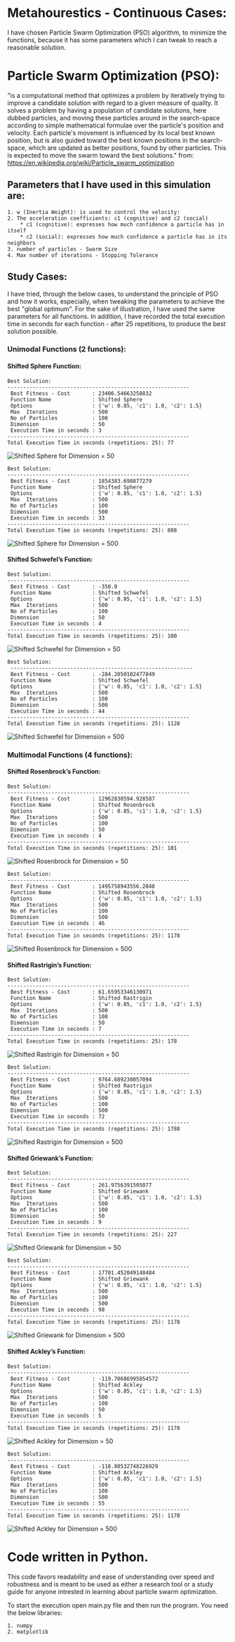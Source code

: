 # Metahourestics - Continuous Cases:
I have chosen Particle Swarm Optimization (PSO) algorithm, to minimize the functions, because it has some parameters 
which I can tweak to reach a reasonable solution.
 
# Particle Swarm Optimization (PSO):
"is a computational method that optimizes a problem by iteratively trying to improve a candidate solution with regard to a given measure of quality. 
It solves a problem by having a population of candidate solutions, here dubbed particles, and moving these particles around in the search-space according 
to simple mathematical formulae over the particle's position and velocity. Each particle's movement is influenced by its local best known position, 
but is also guided toward the best known positions in the search-space, which are updated as better positions, found by other particles. 
This is expected to move the swarm toward the best solutions." from: https://en.wikipedia.org/wiki/Particle_swarm_optimization

## Parameters that I have used in this simulation are:
	1. w (Inertia Weight): is used to control the velocity:
    2. The acceleration coefficients: c1 (cognitive) and c2 (social)
        * c1 (cognitive): expresses how much confidence a particle has in itself
        * c2 (social): expresses how much confidence a particle has in its neighbors
	3. number of particles - Swarm Size
    4. Max number of iterations - Stopping Tolerance
	
## Study Cases: 
I have tried, through the below cases, to understand the principle of PSO and how it works, especially, when tweaking the parameters to achieve 
the best "global optimum".
For the sake of illustration, I have used the same parameters for all functions.
In addition, I have recorded the total execution time in seconds for each function - after 25 repetitions, to produce the best solution possible.

### Unimodal Functions (2 functions):

#### Shifted Sphere Function:
	Best Solution:
	----------------------------------------------------------
	 Best Fitness - Cost       : 23406.54663258832
	 Function Name             : Shifted Sphere
	 Options                   : {'w': 0.85, 'c1': 1.0, 'c2': 1.5}
	 Max  Iterations           : 500
	 No of Particles           : 100
	 Dimension                 : 50
	 Execution Time in seconds : 3
	----------------------------------------------------------
	Total Execution Time in seconds (repetitions: 25): 77
![Shifted Sphere for Dimension = 50](/images/PSO_ShiftedSphere_50.png)
	
	Best Solution: 
    ----------------------------------------------------------
	 Best Fitness - Cost       : 1854383.698877279
	 Function Name             : Shifted Sphere
	 Options                   : {'w': 0.85, 'c1': 1.0, 'c2': 1.5}
	 Max  Iterations           : 500
	 No of Particles           : 100
	 Dimension                 : 500
	 Execution Time in seconds : 33
	----------------------------------------------------------
	Total Execution Time in seconds (repetitions: 25): 808
![Shifted Sphere for Dimension = 500](/images/PSO_ShiftedSphere_500.png)
		 
#### Shifted Schwefel’s Function:
	Best Solution: 
	----------------------------------------------------------
	 Best Fitness - Cost       : -350.0
	 Function Name             : Shifted Schwefel
	 Options                   : {'w': 0.85, 'c1': 1.0, 'c2': 1.5}
	 Max  Iterations           : 500
	 No of Particles           : 100
	 Dimension                 : 50
	 Execution Time in seconds : 4
	----------------------------------------------------------
	Total Execution Time in seconds (repetitions: 25): 100
![Shifted Schwefel for Dimension = 50](/images/PSO_ShiftedSchwefel_50.png)
	
	Best Solution: 
	 ----------------------------------------------------------
	 Best Fitness - Cost       : -284.2050102477849
	 Function Name             : Shifted Schwefel
	 Options                   : {'w': 0.85, 'c1': 1.0, 'c2': 1.5}
	 Max  Iterations           : 500
	 No of Particles           : 100
	 Dimension                 : 500
	 Execution Time in seconds : 44
	----------------------------------------------------------
	Total Execution Time in seconds (repetitions: 25): 1128
![Shifted Schwefel for Dimension = 500](/images/PSO_ShiftedSchwefel_500.png)

### Multimodal Functions (4 functions):

#### Shifted Rosenbrock’s Function:
	Best Solution: 
	----------------------------------------------------------
	 Best Fitness - Cost       : 12962830594.928587
	 Function Name             : Shifted Rosenbrock
	 Options                   : {'w': 0.85, 'c1': 1.0, 'c2': 1.5}
	 Max  Iterations           : 500
	 No of Particles           : 100
	 Dimension                 : 50
	 Execution Time in seconds : 4
	----------------------------------------------------------
	Total Execution Time in seconds (repetitions: 25): 101
![Shifted Rosenbrock for Dimension = 50](/images/PSO_ShiftedRosenbrock_50.png)
	
	Best Solution: 
 	----------------------------------------------------------
	 Best Fitness - Cost       : 1495758943556.2048
	 Function Name             : Shifted Rosenbrock
	 Options                   : {'w': 0.85, 'c1': 1.0, 'c2': 1.5}
	 Max  Iterations           : 500
	 No of Particles           : 100
	 Dimension                 : 500
	 Execution Time in seconds : 46
	----------------------------------------------------------
	Total Execution Time in seconds (repetitions: 25): 1178
 ![Shifted Rosenbrock for Dimension = 500](/images/PSO_ShiftedRosenbrock_500.png)
 
#### Shifted Rastrigin’s Function:
	Best Solution:
	----------------------------------------------------------
	 Best Fitness - Cost       : 61.65953346130971
	 Function Name             : Shifted Rastrigin
	 Options                   : {'w': 0.85, 'c1': 1.0, 'c2': 1.5}
	 Max  Iterations           : 500
	 No of Particles           : 100
	 Dimension                 : 50
	 Execution Time in seconds : 7
	----------------------------------------------------------
	Total Execution Time in seconds (repetitions: 25): 178
![Shifted Rastrigin for Dimension = 50](/images/PSO_ShiftedRastrigin_50.png)
	
	Best Solution:
	----------------------------------------------------------
	 Best Fitness - Cost       : 9764.689230057094
	 Function Name             : Shifted Rastrigin
	 Options                   : {'w': 0.85, 'c1': 1.0, 'c2': 1.5}
	 Max  Iterations           : 500
	 No of Particles           : 100
	 Dimension                 : 500
	 Execution Time in seconds : 72
	----------------------------------------------------------
	Total Execution Time in seconds (repetitions: 25): 1788
![Shifted Rastrigin for Dimension = 500](/images/PSO_ShiftedRastrigin_500.png)

#### Shifted Griewank’s Function:
	Best Solution:
	----------------------------------------------------------
	 Best Fitness - Cost       : 261.9756391505077
	 Function Name             : Shifted Griewank
	 Options                   : {'w': 0.85, 'c1': 1.0, 'c2': 1.5}
	 Max  Iterations           : 500
	 No of Particles           : 100
	 Dimension                 : 50
	 Execution Time in seconds : 9
	----------------------------------------------------------
	Total Execution Time in seconds (repetitions: 25): 227
![Shifted Griewank for Dimension = 50](/images/PSO_ShiftedGriewank_50.png)

	Best Solution:
	----------------------------------------------------------
	 Best Fitness - Cost       : 17701.452049148484
	 Function Name             : Shifted Griewank
	 Options                   : {'w': 0.85, 'c1': 1.0, 'c2': 1.5}
	 Max  Iterations           : 500
	 No of Particles           : 100
	 Dimension                 : 500
	 Execution Time in seconds : 98
	----------------------------------------------------------
	Total Execution Time in seconds (repetitions: 25): 1178
![Shifted Griewank for Dimension = 500](/images/PSO_ShiftedGriewank_500.png)

#### Shifted Ackley’s Function:
	Best Solution:
	----------------------------------------------------------
	 Best Fitness - Cost       : -119.70686995054572
	 Function Name             : Shifted Ackley
	 Options                   : {'w': 0.85, 'c1': 1.0, 'c2': 1.5}
	 Max  Iterations           : 500
	 No of Particles           : 100
	 Dimension                 : 50
	 Execution Time in seconds : 5
	----------------------------------------------------------
	Total Execution Time in seconds (repetitions: 25): 1178
![Shifted Ackley for Dimension = 50](/images/PSO_ShiftedAckley_50.png)
	
	Best Solution:
	----------------------------------------------------------
	 Best Fitness - Cost       : -118.80532748226929
	 Function Name             : Shifted Ackley
	 Options                   : {'w': 0.85, 'c1': 1.0, 'c2': 1.5}
	 Max  Iterations           : 500
	 No of Particles           : 100
	 Dimension                 : 500
	 Execution Time in seconds : 55
	----------------------------------------------------------
	Total Execution Time in seconds (repetitions: 25): 1178
![Shifted Ackley for Dimension = 500](/images/PSO_ShiftedAckley_500.png)
	
# Code written in Python. 
This code favors readability and ease of understanding over speed and robustness 
and is meant to be used as either a research tool or a study guide for anyone 
intrested in learning about particle swarm optimization.  

To start the execution open main.py file and then run the program.
You need the below libraries:

	1. numpy
	2. matplotlib
 